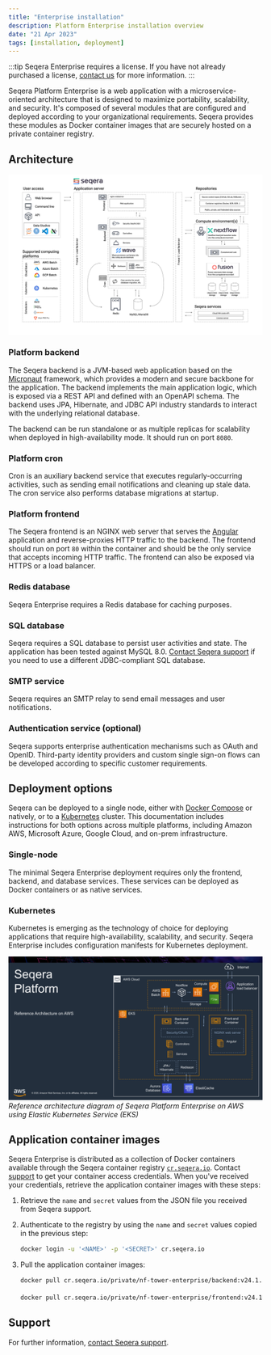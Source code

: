 ```yaml
---
title: "Enterprise installation"
description: Platform Enterprise installation overview
date: "21 Apr 2023"
tags: [installation, deployment]
---
```


:::tip
Seqera Enterprise requires a license. If you have not already purchased a license, [contact us](https://seqera.io/contact-us/) for more information.
:::

Seqera Platform Enterprise is a web application with a microservice-oriented architecture that is designed to maximize portability, scalability, and security. It's composed of several modules that are configured and deployed according to your organizational requirements. Seqera provides these modules as Docker container images that are securely hosted on a private container registry.

## Architecture

![Platform architecture diagram](./_images/seqera_reference_architecture.png)

### Platform backend

The Seqera backend is a JVM-based web application based on the [Micronaut](https://micronaut.io/) framework, which provides a modern and secure backbone for the application. The backend implements the main application logic, which is exposed via a REST API and defined with an OpenAPI schema. The backend uses JPA, Hibernate, and JDBC API industry standards to interact with the underlying relational database.

The backend can be run standalone or as multiple replicas for scalability when deployed in high-availability mode. It should run on port `8080`.

### Platform cron

Cron is an auxiliary backend service that executes regularly-occurring activities, such as sending email notifications and cleaning up stale data. The cron service also performs database migrations at startup.

### Platform frontend

The Seqera frontend is an NGINX web server that serves the [Angular](https://angular.io/) application and reverse-proxies HTTP traffic to the backend. The frontend should run on port `80` within the container and should be the only service that accepts incoming HTTP traffic. The frontend can also be exposed via HTTPS or a load balancer.

### Redis database

Seqera Enterprise requires a Redis database for caching purposes.

### SQL database

Seqera requires a SQL database to persist user activities and state. The application has been tested against MySQL 8.0. [Contact Seqera support](https://support.seqera.io) if you need to use a different JDBC-compliant SQL database.

### SMTP service

Seqera requires an SMTP relay to send email messages and user notifications.

### Authentication service (optional)

Seqera supports enterprise authentication mechanisms such as OAuth and OpenID. Third-party identity providers and custom single sign-on flows can be developed according to specific customer requirements.

## Deployment options

Seqera can be deployed to a single node, either with [Docker Compose](./docker-compose) or natively, or to a [Kubernetes](./kubernetes) cluster. This documentation includes instructions for both options across multiple platforms, including Amazon AWS, Microsoft Azure, Google Cloud, and on-prem infrastructure.

### Single-node

The minimal Seqera Enterprise deployment requires only the frontend, backend, and database services. These services can be deployed as Docker containers or as native services.

### Kubernetes

Kubernetes is emerging as the technology of choice for deploying applications that require high-availability, scalability, and security. Seqera Enterprise includes configuration manifests for Kubernetes deployment.

![](./_images/seqera_reference_architecture_aws.png)
_Reference architecture diagram of Seqera Platform Enterprise on AWS using Elastic Kubernetes Service (EKS)_

## Application container images

Seqera Enterprise is distributed as a collection of Docker containers available through the Seqera container registry [`cr.seqera.io`](https://cr.seqera.io). Contact [support](https://support.seqera.io) to get your container access credentials. When you've received your credentials, retrieve the application container images with these steps:

1. Retrieve the `name` and `secret` values from the JSON file you received from Seqera support.
2. Authenticate to the registry by using the `name` and `secret` values copied in the previous step:

   ```bash
   docker login -u '<NAME>' -p '<SECRET>' cr.seqera.io
   ```

3. Pull the application container images:

   ```bash
   docker pull cr.seqera.io/private/nf-tower-enterprise/backend:v24.1.7

   docker pull cr.seqera.io/private/nf-tower-enterprise/frontend:v24.1.7
   ```

## Support

For further information, [contact Seqera support](https://support.seqera.io).
